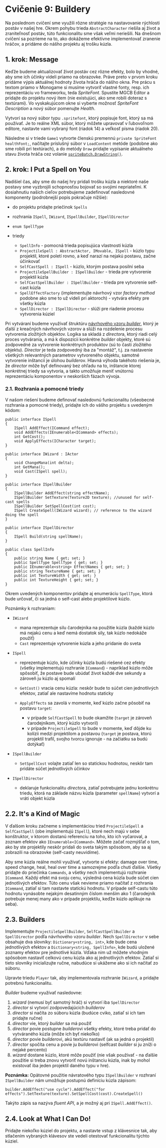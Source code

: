 # Cvičenie 9: Buildery

Na poslednom cvičení sme využili rôzne stratégie na nastavovanie rýchlosti postáv v našej hre. Okrem pohybu trieda `AbstractCharacter` riešila aj život a zraniteľnosť postáv, túto funkcionalitu sme však veľmi neriešili. Na dnešnom cvičení sa pozrieme na to, ako dokážeme efektívne implementovať zranenie hráčov, a pridáme do nášho projektu aj trošku kúzla.

## 1. krok: Message

Keďže budeme aktualizovať život postáv cez rôzne efekty, bolo by vhodné, aby sme ich účinky videli priamo na obrazovke. Práve preto v prvom kroku pridáme výpis aktuálnej hodnoty života hráča do nášho okna. Pre prácu s textom priamo v Monogame si musíme vytvoriť vlastné fonty, resp. ich reprezentáciu vo frameworku, teda *SpriteFont*. Spustite MGCB Editor a pridajte do projektu nový item (nie existujúci, ako sme robili doteraz s textúrami). Vo vyskakujúcom okne si vyberte možnosť *SpriteFont Description* a nový súbor pomenujte *Health*.

Vytvorí sa nový súbor typu `.spritefont`, ktorý popisuje font, ktorý sa má používať. Je to reálne XML súbor, ktorý môžete upravovať v ľubovoľnom editore, nastavte vami vybraný font (riadok 14) a veľkosť písma (riadok 20).

Následne si v triede `Game1` vytvorte členskú premennú `private SpriteFont healthFont;`, načítajte príslušný súbor v `LoadContent` metóde (podobne ako sme robili pri textúrach), a do metódy `Draw` pridajte vypísanie aktuálneho stavu života hráča cez volanie [`spriteBatch.DrawString()`](https://docs.monogame.net/api/Microsoft.Xna.Framework.Graphics.SpriteBatch.html#Microsoft_Xna_Framework_Graphics_SpriteBatch_DrawString_Microsoft_Xna_Framework_Graphics_SpriteFont_StringBuilder_Microsoft_Xna_Framework_Vector2_Microsoft_Xna_Framework_Color_).

## 2. krok: I Put a Spell on You

Nadišiel čas, aby sme do našej hry pridali trošku kúzla a niektoré naše postavy sme vyzbrojili schopnosťou bojovať so svojimi nepriateľmi. K dosiahnutiu našich cieľov potrebujeme zadefinovať nasledovné komponenty (podrobnejší popis pokračuje nižšie):

* do projektu pridajte priečinok `Spells`
* rozhrania `ISpell`, `IWizard`, `ISpellBuilder`, `ISpellDirector`
* `enum SpellType`
* triedy

    * `SpellInfo` - pomocná trieda popisujúca vlastnosti kúzla
    * `ProjectileSpell : AbstractActor, IMovable, ISpell` - kúzlo typu projektil, ktoré poletí rovno, a keď narazí na nejakú postavu, začne účinkovať
    * `SelfCastSpell : ISpell` - kúzlo, ktorým postava posilní seba
    * `ProjectileSpellBuilder : ISpellBuilder` - trieda pre vytvorenie projektil kúzla
    * `SelfCastSpellBuilder : ISpellBuilder` - trieda pre vytvorenie self-cast kúzla
    * `SpellEffectFactory` (implementujte návrhový vzor *factory method* podobne ako sme to už videli pri aktoroch) - vytvára efekty pre všetky kúzla
    * `SpellDirector : ISpellDirector` - slúži pre riadenie procesu vytvorenia kúziel

Pri vytváraní budeme využívať štruktúru [návrhového vzoru *builder*](https://en.wikipedia.org/wiki/Builder_pattern), ktorý je ďalší z kreačných návrhových vzorov a slúži na rozdelenie procesu vytvorenia zložitých objektov. Logika sa skladá z *director*a, ktorý riadi celý proces vytvárania, a má k dispozícii konkrétne *builder* objekty, ktoré sú zodpovedné za vytvorenie konkrétnych produktov (sú to časti zložitého objektu). *Director* je teda zodpovedný iba za "montáž", t.j. za nastavenie všetkých relevantných parametrov vytvoreného objektu, samotné vytvorenie inštancií je úlohou *builder*ov. Hlavná výhoda takéhoto riešenia je, že *director* môže byť definovaný bez ohľadu na to, inštancie ktorej konkrétnej triedy sa vytvoria, a takto umožňuje meniť vnútornú reprezentáciu komponentov v neskorších fázach vývoja.

### 2.1. Rozhrania a pomocné triedy

V našom riešení budeme definovať nasledovnú funkcionalitu (všeobecné rozhrania a pomocné triedy), pridajte ich do vášho projektu s uvedeným kódom:

```
public interface ISpell
{
    ISpell AddEffect(ICommand effect);
    void AddEffects(IEnumerable<ICommand> effects);
    int GetCost();
    void ApplyEffects(ICharacter target);
}

public interface IWizard : IActor
{
    void ChangeMana(int delta);
    int GetMana();
    void Cast(ISpell spell);
}

public interface ISpellBuilder
{
    ISpellBuilder AddEffect(string effectName);
    ISpellBuilder SetTexture(Texture2D texture); //unused for self-cast spells
    ISpellBuilder SetSpellCost(int cost);
    ISpell CreateSpell(IWizard wizard); // reference to the wizard doing the spell
}

public interface ISpellDirector
{
    ISpell Build(string spellName);
}

public class SpellInfo
{
    public string Name { get; set; }
    public SpellType SpellType { get; set; }
    public IEnumerable<string> EffectNames { get; set; }
    public string TextureName { get; set; }
    public int TextureWidth { get; set; }
    public int TextureHeight { get; set; }
}
```

Okrem uvedených komponentov pridajte aj enumeráciu `SpellType`, ktorá bude určovať, či sa jedná o self-cast alebo projektilové kúzlo.

Poznámky k rozhraniam:

* `IWizard`

    * mana reprezentuje silu čarodejníka na použitie kúzla (každé kúzlo má nejakú cenu a keď nemá dostatok sily, tak kúzlo nedokáže použiť)
    * `Cast` reprezentuje vytvorenie kúzla a jeho pridanie do sveta

* `ISpell`

    * reprezentuje kúzlo, kde účinky kúzla budú riešené cez efekty (všetky implementujú rozhranie `ICommand`) - napríklad kúzlo môže spôsobiť, že postave bude ubúdať život každé dve sekundy a zároveň ju kúzlo aj spomalí
    * `GetCost()` vracia cenu kúzla: neskôr bude to súčet cien jednotlivých efektov, zatiaľ ale nastavíme hodnotu staticky
    * `ApplyEffects` sa zavolá v momente, keď kúzlo začne pôsobiť na postavu `target`:

        * v prípade `SelfCastSpell` to bude okamžite (`target` je zároveň čarodejníkom, ktorý kúzlo vytvoril)
        * v prípade `ProjectileSpell` to bude v momente, keď dôjde ku kolízii medzi projektilom a postavou (`target` je postava, ktorú projektil trafil, svojho tvorcu ignoruje - na začiatku sa budú dotýkať)

* `ISpellBuilder`

    * `SetSpellCost` volajte zatiaľ len so statickou hodnotou, neskôr tam pridáte súčet jednotlivých účinkov

* `ISpellDirector`

    * deklaruje funkcionalitu *director*a, zatiaľ potrebujete jednu konkrétnu triedu, ktorá na základe názvu kúzla (parameter `spellName`) vytvorí a vráti objekt kúzla

## 2.2. It's a Kind of Magic

V ďalšom kroku začneme s implementáciou tried `ProjectileSpell` a `SelfCastSpell` (obe implementujú `ISpell`), ktoré nech majú v sebe konštruktor, v ktorom dostanú referenciu na toho, kto ich vyčaroval, a zoznam efektov ako `IEnumerable<ICommand>`. Môžete začať rozmýšľať o tom, ako by ste projektily neskôr pridali do sveta takým spôsobom, aby sa aj zobrazili na obrazovke (self-casty neuvidíme). 

Aby sme kúzla reálne mohli využívať, vytvorte si efekty: damage over time, speed change, heal, heal over time a samozrejme podľa chuti ďalšie. Všetky pridajte do priečinka `Commands`, a všetky nech implementujú rozhranie `ICommand`. Každý efekt má svoju cenu, výsledná cena kúzla bude súčet cien jednotlivých efektov. Túto cenu však nevieme priamo načítať z rozhrania `ICommand`, zatiaľ si tam nastavte statickú hodnotu. V prípade self-castu túto hodnotu vynásobte nejakým desatinným číslom menším ako 1 (čarodejník potrebuje menej many ako v prípade projektilu, keďže kúzlo aplikuje na seba).

## 2.3. Builders
Implementujte `ProjectileSpellBuilder`, `SelfCastSpellBuilder` a `SpellDirector` podľa návrhového vzoru *builder*. Nech `SpellDirector` v sebe obsahuje dva slovníky: `Dictionary<string, int>`, kde bude cena jednotlivých efektov a `Dictionary<string, SpellInfo>`, kde budú uložené zoznamy efektov pre jednotlivé kúzla. Vďaka nim už môžete vhodným spôsobom nastaviť celkovú cenu kúzla ako aj jednotlivých efektov. Zatiaľ si tieto slovníky inicializujte ručne, nabudúce si ukážeme ako si ich načítať zo súboru.

Upravte triedu `Player` tak, aby implementovala rozhranie `IWizard`, a pridajte potrebnú funkcionalitu.

*Builder* budeme využívať nasledovne:

1. *wizard* (nemusí byť samotný hráč) si vytvorí iba `SpellDirector`
2. *director* si vytvorí zodpovedajúcich *builder*ov
3. *director* si načíta zo súboru kúzla (budúce cviko, zatiaľ si ich tam pridajte ručne)
4. *director* vie, ktorý *builder* sa má použiť
5. *director* povie postupne *builder*ovi všetky efekty, ktoré treba pridať do vytváraného kúzla (môže ich byť niekoľko)
6. *director* povie *builder*ovi, akú textúru nastaviť (ak sa jedná o projektil)
7. *director* spočíta cenu a povie ju *builder*ovi (selfcast *builder* si ju zníži o nejaké percento)
8. *wizard* dostane kúzlo, ktoré môže použiť (nie však používať - na ďalšie použitie si treba znovu vytvoriť novú inštanciu kúzla, inak by mohol existovať iba jeden projektil daného typu v hre).

**Poznámka:** Opätovné použitie návratového typu `ISpellBuilder` v rozhraní `ISpellBuilder` nám umožňuje postupnú definíciu kúzla zápisom:

```
builder.AddEffect("use cycle").AddEffect("for effects").SetTexture(texture).SetSpellCost(cost).CreateSpell()
```

Takýto zápis sa nazýva *fluent API*, a je možný aj pri `ISpell.AddEffect()`.

## 2.4. Look at What I Can Do!

Pridajte niekoľko kúziel do projektu, a nastavte vstup z klávesnice tak, aby stlačením vybraných klávesov ste vedeli otestovať funkcionalitu týchto kúziel.
